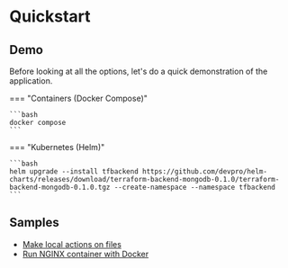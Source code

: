# Quickstart

## Demo

Before looking at all the options, let's do a quick demonstration of the application.

=== "Containers (Docker Compose)"

    ```bash
    docker compose
    ```

=== "Kubernetes (Helm)"

    ```bash
    helm upgrade --install tfbackend https://github.com/devpro/helm-charts/releases/download/terraform-backend-mongodb-0.1.0/terraform-backend-mongodb-0.1.0.tgz --create-namespace --namespace tfbackend
    ```

## Samples

* [Make local actions on files](samples/local-files/README.md)
* [Run NGINX container with Docker](samples/docker-nginx/README.md)
